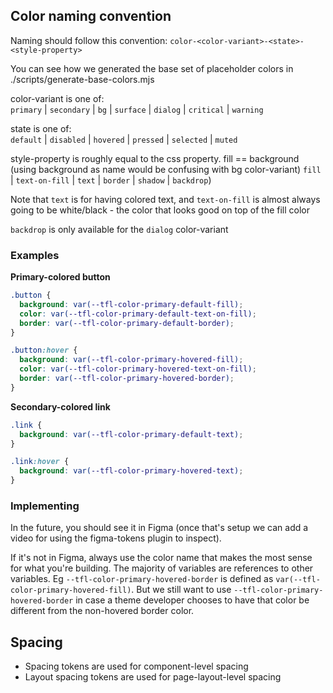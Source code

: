 ## Color naming convention
Naming should follow this convention:
`color-<color-variant>-<state>-<style-property>`

You can see how we generated the base set of placeholder colors in ./scripts/generate-base-colors.mjs

color-variant is one of:  
  `primary` | `secondary` | `bg` | `surface` | `dialog` | `critical` | `warning`

state is one of:  
  `default` | `disabled` | `hovered` | `pressed` | `selected` | `muted`

style-property is roughly equal to the css property. fill == background (using background as name would be confusing with bg color-variant)
  `fill` | `text-on-fill` | `text` | `border` | `shadow` | `backdrop`)

Note that `text` is for having <color variant> colored text, and `text-on-fill` is almost always going to be white/black - the color that looks good on top of the fill color

`backdrop` is only available for the `dialog` color-variant

### Examples
**Primary-colored button**
```css
.button {
  background: var(--tfl-color-primary-default-fill);
  color: var(--tfl-color-primary-default-text-on-fill);
  border: var(--tfl-color-primary-default-border);
}

.button:hover {
  background: var(--tfl-color-primary-hovered-fill);
  color: var(--tfl-color-primary-hovered-text-on-fill);
  border: var(--tfl-color-primary-hovered-border);
}
```

**Secondary-colored link**
```css
.link {
  background: var(--tfl-color-primary-default-text);
}

.link:hover {
  background: var(--tfl-color-primary-hovered-text);
}
```

### Implementing
In the future, you should see it in Figma (once that's setup we can add a video for using the figma-tokens plugin to inspect).

If it's not in Figma, always use the color name that makes the most sense for what you're building. The majority of variables are references to other variables. Eg `--tfl-color-primary-hovered-border` is defined as `var(--tfl-color-primary-hovered-fill)`. But we still want to use `--tfl-color-primary-hovered-border` in case a theme developer chooses to have that color be different from the non-hovered border color.

## Spacing
- Spacing tokens are used for component-level spacing
- Layout spacing tokens are used for page-layout-level spacing